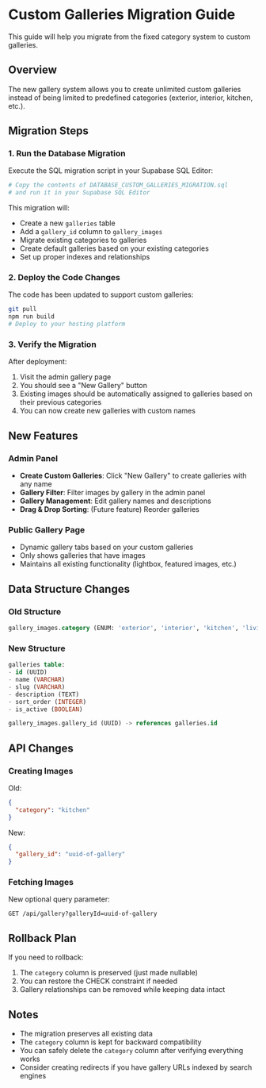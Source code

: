 # Custom Galleries Migration Guide

This guide will help you migrate from the fixed category system to custom galleries.

## Overview

The new gallery system allows you to create unlimited custom galleries instead of being limited to predefined categories (exterior, interior, kitchen, etc.).

## Migration Steps

### 1. Run the Database Migration

Execute the SQL migration script in your Supabase SQL Editor:

```bash
# Copy the contents of DATABASE_CUSTOM_GALLERIES_MIGRATION.sql
# and run it in your Supabase SQL Editor
```

This migration will:
- Create a new `galleries` table
- Add a `gallery_id` column to `gallery_images`
- Migrate existing categories to galleries
- Create default galleries based on your existing categories
- Set up proper indexes and relationships

### 2. Deploy the Code Changes

The code has been updated to support custom galleries:

```bash
git pull
npm run build
# Deploy to your hosting platform
```

### 3. Verify the Migration

After deployment:
1. Visit the admin gallery page
2. You should see a "New Gallery" button
3. Existing images should be automatically assigned to galleries based on their previous categories
4. You can now create new galleries with custom names

## New Features

### Admin Panel
- **Create Custom Galleries**: Click "New Gallery" to create galleries with any name
- **Gallery Filter**: Filter images by gallery in the admin panel
- **Gallery Management**: Edit gallery names and descriptions
- **Drag & Drop Sorting**: (Future feature) Reorder galleries

### Public Gallery Page
- Dynamic gallery tabs based on your custom galleries
- Only shows galleries that have images
- Maintains all existing functionality (lightbox, featured images, etc.)

## Data Structure Changes

### Old Structure
```sql
gallery_images.category (ENUM: 'exterior', 'interior', 'kitchen', 'living', 'bedroom', 'bathroom')
```

### New Structure
```sql
galleries table:
- id (UUID)
- name (VARCHAR)
- slug (VARCHAR)
- description (TEXT)
- sort_order (INTEGER)
- is_active (BOOLEAN)

gallery_images.gallery_id (UUID) -> references galleries.id
```

## API Changes

### Creating Images
Old:
```json
{
  "category": "kitchen"
}
```

New:
```json
{
  "gallery_id": "uuid-of-gallery"
}
```

### Fetching Images
New optional query parameter:
```
GET /api/gallery?galleryId=uuid-of-gallery
```

## Rollback Plan

If you need to rollback:
1. The `category` column is preserved (just made nullable)
2. You can restore the CHECK constraint if needed
3. Gallery relationships can be removed while keeping data intact

## Notes

- The migration preserves all existing data
- The `category` column is kept for backward compatibility
- You can safely delete the `category` column after verifying everything works
- Consider creating redirects if you have gallery URLs indexed by search engines 